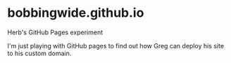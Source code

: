 # bobbingwide.github.io
Herb's GitHub Pages experiment

I'm just playing with GitHub pages to find out how Greg can deploy his site to his custom domain.
